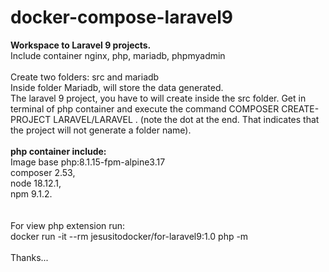 # docker-compose-laravel9
<b>Workspace to Laravel 9 projects.</b><br>
Include container nginx, php, mariadb, phpmyadmin<br><br>
Create two folders: src and mariadb<br>
Inside folder Mariadb, will store the data generated.<br>
The laravel 9 project, you have to will create inside the src folder. Get in terminal of php container and execute the command COMPOSER CREATE-PROJECT LARAVEL/LARAVEL . (note the dot at the end. That indicates that the project will not generate a folder name).<br><br>
<b>php container include:</b><br>
Image base php:8.1.15-fpm-alpine3.17<br>
composer 2.53,<br>
node 18.12.1,<br>
npm 9.1.2.<br><br><br>
For view php extension run:<br>
docker run -it --rm jesusitodocker/for-laravel9:1.0 php -m<br><br>
Thanks...


